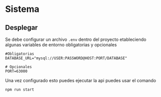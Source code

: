 # Sistema

## Desplegar

Se debe configurar un archivo `.env` dentro
del proyecto etableciendo algunas variables
de entorno obligatorias y opcionales

```env
#Obligatorias
DATABASE_URL="mysql://USER:PASSWORD@HOST:PORT/DATABASE"

# Opcionales
PORT=63000
```

Una vez configurado esto puedes ejecutar la
api puedes usar el comando

```bash
npm run start
```
